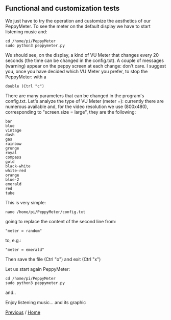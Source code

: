 ## Functional and customization tests

We just have to try the operation and customize the aesthetics of our PeppyMeter.
To see the meter on the default display we have to start listening music and:
```
cd /home/pi/PeppyMeter
sudo python3 peppymeter.py
```
We should see, on the display, a kind of VU Meter that changes every 20 seconds (the time can be changed in the config.txt).
A couple of messages (warning) appear on the peppy screen at each change: don't care.
I suggest you, once you have decided which VU Meter you prefer, to stop the PeppyMeter:
with a 
```
double (Ctrl "c")
```
There are many parameters that can be changed in the program's config.txt. Let's analyze the type of VU Meter (meter =): currently there are numerous available and, for the video resolution we use (800x480), corresponding to "screen.size = large", they are the following:
```
bar
blue
vintage
dash
gas
rainbow
grunge
royal
compass
gold
black-white
white-red
orange
blue-2
emerald
red
tube
```
This is very simple: 
```
nano /home/pi/PeppyMeter/config.txt
```
going to replace the content of the second line from:
```
"meter = random"
```
to, e.g.:
```
"meter = emerald"
```
Then save the file (Ctrl "o")
and exit (Ctrl "x")

Let us start again PeppyMeter:
```
cd /home/pi/PeppyMeter
sudo python3 peppymeter.py
```
and..

Enjoy listening music... and its graphic


[Previous](https://github.com/FdeAlexa/PeppyMeter_and_moOde/blob/main/3_PeppyMeter.md) / [Home](https://github.com/FdeAlexa/PeppyMeter_and_moOde/blob/main/README.md) 
